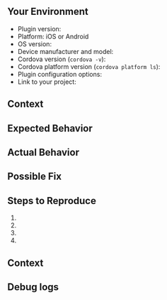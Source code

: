 <!--- Provide a general summary of the issue in the Title above -->

## Your Environment
<!--- Include as many relevant details about the environment you experienced the bug in -->
* Plugin version:
* Platform: iOS or Android
* OS version:
* Device manufacturer and model:
* Cordova version (`cordova -v`):
* Cordova platform version (`cordova platform ls`):
* Plugin configuration options: 
* Link to your project:

## Context
<!--- Provide a more detailed introduction to the issue itself, and why you consider it to be a bug -->

## Expected Behavior
<!--- Tell us what should happen -->

## Actual Behavior
<!--- Tell us what happens instead -->

## Possible Fix
<!--- Not obligatory, but suggest a fix or reason for the bug -->

## Steps to Reproduce
<!--- Provide a link to a live example, or an unambiguous set of steps to -->
<!--- reproduce this bug include code to reproduce, if relevant -->
1.
2.
3.
4.

## Context
<!--- How has this bug affected you? What were you trying to accomplish? -->

## Debug logs
<!-- Relevant parts from printAndroidLogs or printIosLogs.
More info in README.md section Debugging.
If you're reporting app crash also provide output of "adb logcat" -->
